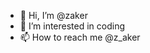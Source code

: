 - 👋 Hi, I’m @zaker
- 👀 I’m interested in coding
- 📫 How to reach me @z_aker

<!---
zaker/zaker is a ✨ special ✨ repository because its `README.md` (this file) appears on your GitHub profile.
You can click the Preview link to take a look at your changes.
--->
